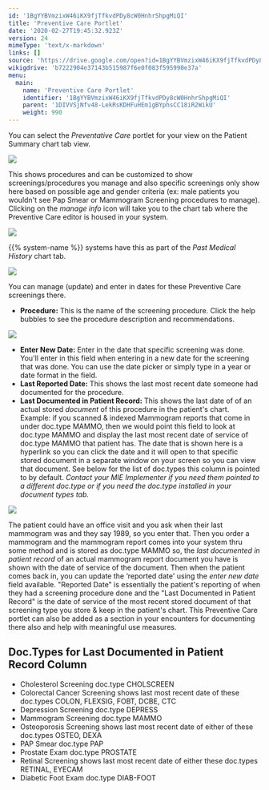 ```yaml
---
id: '1BgYYBVmzixW46iKX9fjTfkvdPDy8cW0HnhrShpgMiQI'
title: 'Preventive Care Portlet'
date: '2020-02-27T19:45:32.923Z'
version: 24
mimeType: 'text/x-markdown'
links: []
source: 'https://drive.google.com/open?id=1BgYYBVmzixW46iKX9fjTfkvdPDy8cW0HnhrShpgMiQI'
wikigdrive: 'b7222904e37143b515987f6e0f083f595990e37a'
menu:
  main:
    name: 'Preventive Care Portlet'
    identifier: '1BgYYBVmzixW46iKX9fjTfkvdPDy8cW0HnhrShpgMiQI'
    parent: '1DIVVSjNfv48-LekRsKDHFuHEm1gBYphsCC18iR2WikU'
    weight: 990
---
```

You can select the *Preventative Care* portlet for your view on the Patient Summary chart tab view.

![](../preventive-care-portlet.assets/10000201000002880000011196BBA827B33515A9.png)

This shows procedures and can be customized to show screenings/procedures you manage and also specific screenings only show here based on possible age and gender criteria (ex: male patients you wouldn't see Pap Smear or Mammogram Screening procedures to manage).
Clicking on the *manage info* icon will take you to the chart tab where the Preventive Care editor is housed in your system.

![](../preventive-care-portlet.assets/100002010000026B000000E09FD42A0E51141838.png)

{{% system-name %}} systems have this as part of the *Past Medical History* chart tab.

![](../preventive-care-portlet.assets/1000020100000499000001BDFC88018B4A26FB3F.png)

You can manage (update) and enter in dates for these Preventive Care screenings there.
* <strong>Procedure:</strong> This is the name of the screening procedure. Click the help bubbles to see the procedure description and recommendations.

![](../preventive-care-portlet.assets/10000201000004B70000010233250874D16239F7.png)

* <strong>Enter New Date:</strong> Enter in the date that specific screening was done. You'll enter in this field when entering in a new date for the screening that was done. You can use the date picker or simply type in a year or date format in the field.
* <strong>Last Reported Date:</strong> This shows the last most recent date someone had documented for the procedure.
* <strong>Last Documented in Patient Record:</strong> This shows the last date of of an actual stored <em>document</em> of this procedure in the patient's chart. Example: if you scanned & indexed Mammogram reports that come in under doc.type MAMMO, then we would point this field to look at doc.type MAMMO and display the last most recent date of service of doc.type MAMMO that patient has. The date that is shown here is a hyperlink so you can click the date and it will open to that specific stored document in a separate window on your screen so you can view that document. See below for the list of doc.types this column is pointed to by default. <em>Contact your MIE Implementer if you need them pointed to a different doc.type or if you need the doc.type installed in your document types tab.</em>

![](../preventive-care-portlet.assets/100002010000049F000001044F89B825D3BA013D.png)

The patient could have an office visit and you ask when their last mammogram was and they say 1989, so you enter that. Then you order a mammogram and the mammogram report comes into your system thru some method and is stored as doc.type MAMMO so, the *last documented in patient record* of an actual mammogram report document you have is shown with the date of service of the document. Then when the patient comes back in, you can update the ‘reported date' using the *enter new date* field available. "Reported Date" is essentially the patient's reporting of when they had a screening procedure done and the "Last Documented in Patient Record" is the date of service of the most recent stored document of that screening type you store & keep in the patient's chart.
This Preventive Care portlet can also be added as a section in your encounters for documenting there also and help with meaningful use measures.

## Doc.Types for Last Documented in Patient Record Column

* Cholesterol Screening doc.type CHOLSCREEN
* Colorectal Cancer Screening shows last most recent date of these doc.types COLON, FLEXSIG, FOBT, DCBE, CTC
* Depression Screening doc.type DEPRESS
* Mammogram Screening doc.type MAMMO
* Osteoporosis Screening shows last most recent date of either of these doc.types OSTEO, DEXA
* PAP Smear doc.type PAP
* Prostate Exam doc.type PROSTATE
* Retinal Screening shows last most recent date of either these doc.types RETINAL, EYECAM
* Diabetic Foot Exam doc.type DIAB-FOOT
